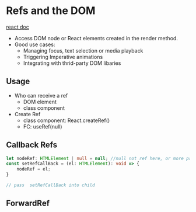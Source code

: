 # Refs and the DOM
[react doc](https://reactjs.org/docs/refs-and-the-dom.html)

* Access DOM node or React elements created in the render method.
* Good use cases:
    * Managing focus, text selection or media playback
    * Triggering Imperative animations
    * Integrating with thrid-party DOM libaries

## Usage
* Who can receive a ref
    * DOM element
    * class component
* Create Ref
    * class component: React.createRef()
    * FC: useRef(null)


## Callback Refs
```typescript
let nodeRef: HTMLElement | null = null; //null not ref here, or more precise type like HTMLInputElement
const setRefCallBack = (el: HTMLElement): void => {
    nodeRef = el;
}

// pass  setRefCallBack into child
```

## ForwardRef